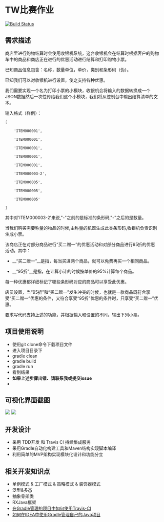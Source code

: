 # TW比赛作业

[![Build Status](https://travis-ci.org/Yasic/HomeWork.svg?branch=master)](https://travis-ci.org/Yasic/HomeWork)

## 需求描述

商店里进行购物结算时会使用收银机系统，这台收银机会在结算时根据客户的购物车中的商品和商店正在进行的优惠活动进行结算和打印购物小票。

已知商品信息包含：名称，数量单位，单价，类别和条形码（伪）。 

已知我们可以对收银机进行设置，使之支持各种优惠。

我们需要实现一个名为打印小票的小模块，收银机会将输入的数据转换成一个JSON数据然后一次性传给我们这个小模块，我们将从控制台中输出结算清单的文本。

输入格式（样例）：
```
[

    'ITEM000001',

    'ITEM000001',

    'ITEM000001',

    'ITEM000001',

    'ITEM000001',

    'ITEM000003-2',

    'ITEM000005',

    'ITEM000005',

    'ITEM000005'

]
```

其中对'ITEM000003-2'来说,"-"之前的是标准的条形码,"-"之后的是数量。 

当我们购买需要称量的物品的时候,由称量的机器生成此类条形码,收银机负责识别生成小票。

该商店正在对部分商品进行“买二赠一”的优惠活动和对部分商品进行95折的优惠活动。其中：

* __“买二赠一”__是指，每当买进两个商品，就可以免费再买一个相同商品。

* __“95折”__是指，在计算小计的时候按单价的95%计算每个商品。

每一种优惠都详细标记了哪些条形码对应的商品可以享受此优惠。

店员设置，当“95折”和“买二赠一”发生冲突的时候，也就是一款商品既符合享受“买二赠一”优惠的条件，又符合享受“95折”优惠的条件时，只享受“买二赠一”优惠。

要求写代码支持上述的功能，并根据输入和设置的不同，输出下列小票。

## 项目使用说明

* 使用git clone命令下载项目文件
* 进入项目目录下
* gradle clean
* gradle build
* gradle run
* 看到结果
* __如果上述步骤出错、请联系我或提交issue__
* 

## 可视化界面截图

![](http://diycode.b0.upaiyun.com/photo/2016/d19aabcfcdb716b101329d6fdf1145e9.png)
![](http://diycode.b0.upaiyun.com/photo/2016/520566b3822c06e9ecae13530529b08b.png)

## 开发设计

* 采用 TDD开发 和 Travis CI 持续集成服务
* 采用Gradle自动化构建工具和Maven结构实现脚本编译
* 利用简单的MVP架构实现模块化设计和功能分立

## 相关开发知识点

* 单例模式 & 工厂模式 & 策略模式 & 装饰器模式
* 泛型&多态
* 抽象骨架类
* RXJava框架
* [在Gradle管理的项目中如何使用Travis-CI](https://github.com/Cycade/TravisCITest)
* [如何在IDEA中使用Gradle管理自己的Java项目](http://jerry-chen.iteye.com/blog/2030637)
